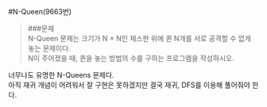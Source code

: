 #N-Queen(9663번)

> ###문제  
> N-Queen 문제는 크기가 N × N인 체스판 위에 퀸 N개를 서로 공격할 수 없게 놓는 문제이다.  
> N이 주어졌을 때, 퀸을 놓는 방법의 수를 구하는 프로그램을 작성하시오.

너무나도 유명한 N-Queens 문제다.  
아직 재귀 개념이 어려워서 잘 구현은 못하겠지만 결국 재귀, DFS를 이용해 풀어줘야 한다.
